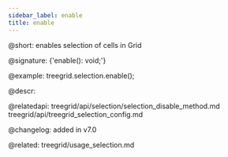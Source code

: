 ```yaml
---
sidebar_label: enable
title: enable
---          
```


@short: enables selection of cells in Grid

@signature: {'enable(): void;'}





@example:
treegrid.selection.enable();


@descr:

@relatedapi: 
treegrid/api/selection/selection_disable_method.md
treegrid/api/treegrid_selection_config.md

@changelog:
added in v7.0

@related: treegrid/usage_selection.md

